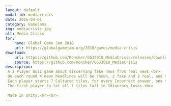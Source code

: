 ```yaml
---
layout: default
modal-id: mediacrisis
date: 2016-04-01
category: GameJams
img: mediacrisis.jpg
alt: Media Crisis
for: 
    name: Global Game Jam 2018
    url: https://globalgamejam.org/2018/games/media-crisis
download:
    url: https://github.com/Koncker/GGJ2018_MediaCrisis/releases/download/v1.0/MediaCrisis.zip
    source: https://github.com/Koncker/GGJ2018_MediaCrisis
description: 
 A 2 Player Quiz game about discerning fake news from real news.<br>
 On each round 4 news headlines will be shown, 2 fake and 2 real, and the players must choose 1 of the truthfull ones.<br>
 Each player starts 7 Cultured tiles, for every Incorrect answer, one tile will fall to Idiocracy. Every 5 Correct answers, will recover 1 tile to Cultured.<br>
 The first player to let all 7 tiles fall to Idiocracy loses.<br>
 
 Made in Unity.<br><br>
---
```

